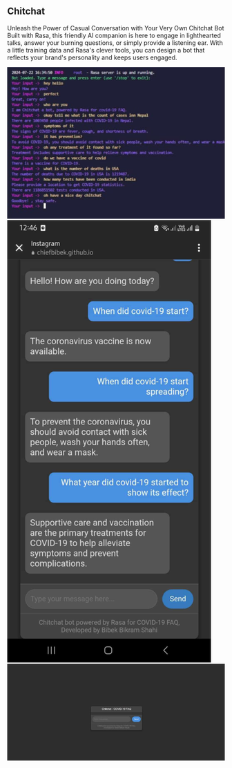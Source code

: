 ## Chitchat

 Unleash the Power of Casual Conversation with Your Very Own Chitchat Bot
Built with Rasa, this friendly AI companion is here to engage in lighthearted talks, answer your burning questions, or simply provide a listening ear. With a little training data and Rasa's clever tools, you can design a bot that reflects your brand's personality and keeps users engaged.

![landing image](474680422_626176006672985_4669382593958033400_n.jpg)
![landing image](475165962_1336248877823154_6017176556748414724_n.jpg)
![landing image](474800275_963625369066218_3066989759044012565_n.jpg)
